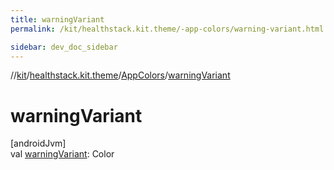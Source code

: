 ```yaml
---
title: warningVariant
permalink: /kit/healthstack.kit.theme/-app-colors/warning-variant.html

sidebar: dev_doc_sidebar
---
```

//[kit](../../../kit.html)/[healthstack.kit.theme](../index.html)/[AppColors](index.html)/[warningVariant](warning-variant.html)



# warningVariant



[androidJvm]\
val [warningVariant](warning-variant.html): Color




